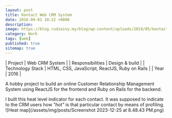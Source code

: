 ```yaml
---
layout: post
title: Kontact Web CRM System
date: 2016-09-01 10:22 +0800
description:
image: https://blog.rudzainy.my/blog/wp-content/uploads/2019/05/kontact-app-1.png
category: Work
tags: [web]
published: true
sitemap: true
---
```


| Project | Web CRM System |
| Responsibilities | Design & build |
| Technology Stack | HTML, CSS, JavaScript, ReactJS, Ruby on Rails |
| Year | 2016 | 

A hobby project to build an online Customer Relationship Management System using ReactJS for the frontend and Ruby on Rails for the backend.


I built this heat level indicator for each contact. It was supposed to indicate to the CRM users how *"hot"* is that particular contact by means of profiling.
![Heat map](/assets/img/posts/Screenshot 2023-12-25 at 8.48.43 PM.png)
